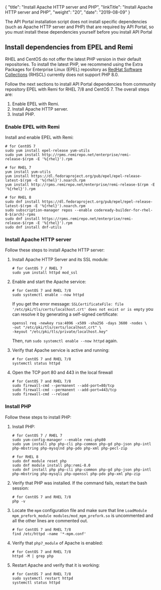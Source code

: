 {
"title": "Install Apache HTTP server and PHP",
  "linkTitle": "Install Apache HTTP server and PHP",
  "weight": "20",
  "date": "2019-08-09"
}

The API Portal installation script does not install specific dependencies (such as Apache HTTP server and PHP) that are required by API Portal, so you must install these dependencies yourself before you install API Portal

## Install dependencies from EPEL and Remi

RHEL and CentOS do not offer the latest PHP version in their default repositories. To install the latest PHP, we recommend using the Extra Packages for Enterprise Linux (EPEL) repository as [RedHat Software Collections](https://www.softwarecollections.org/en/) (RHSCL) currently does not support PHP 8.0.

Follow the next sections to install API Portal dependencies from community repository EPEL with Remi for RHEL 7/8 and CentOS 7. The overall steps are:

1. Enable EPEL with Remi.
2. Install Apache HTTP server.
3. Install PHP.

### Enable EPEL with Remi

Install and enable EPEL with Remi:

```none
# for CentOS 7
sudo yum install epel-release yum-utils
sudo yum install http://rpms.remirepo.net/enterprise/remi-release-$(rpm -E '%{rhel}').rpm
```

```none
# for RHEL 7
yum install yum-utils
yum install https://dl.fedoraproject.org/pub/epel/epel-release-latest-$(rpm -E '%{rhel}').noarch.rpm
yum install http://rpms.remirepo.net/enterprise/remi-release-$(rpm -E '%{rhel}').rpm
```

```none
# for RHEL 8
sudo dnf install https://dl.fedoraproject.org/pub/epel/epel-release-latest-$(rpm -E '%{rhel}').noarch.rpm
sudo subscription-manager repos --enable codeready-builder-for-rhel-8-$(arch)-rpms
sudo dnf install https://rpms.remirepo.net/enterprise/remi-release-$(rpm -E '%{rhel}').rpm
sudo dnf install dnf-utils
```

### Install Apache HTTP server

Follow these steps to install Apache HTTP server:

1. Install Apache HTTP Server and its SSL module:

   ```none
   # for CentOS 7 / RHEL 7
   sudo yum install httpd mod_ssl
   ```
2. Enable and start the Apache service:

   ```none
   # for CentOS 7 and RHEL 7/8
   sudo systemctl enable --now httpd
   ```

    If you get the error message: `SSLCertificateFile: file '/etc/pki/tls/certs/localhost.crt' does not exist or is empty` you can resolve it by generating a self-signed certificate:

   ```
   openssl req -newkey rsa:4096 -x509 -sha256 -days 3600 -nodes \
   -out "/etc/pki/tls/certs/localhost.crt" \
   -keyout "/etc/pki/tls/private/localhost.key"
   ```

    Then, run `sudo systemctl enable --now httpd` again.
3. Verify that Apache service is active and running:

   ```none
   # for CentOS 7 and RHEL 7/8
   systemctl status httpd
   ```
4. Open the TCP port 80 and 443 in the local firewall

   ```none
   # for CentOS 7 and RHEL 7/8
   sudo firewall-cmd --permanent --add-port=80/tcp
   sudo firewall-cmd --permanent --add-port=443/tcp
   sudo firewall-cmd --reload
   ```

### Install PHP

Follow these steps to install PHP:

1. Install PHP:

   ```none
   # for CentOS 7 / RHEL 7
   sudo yum-config-manager --enable remi-php80
   sudo yum install php php-cli php-common php-gd php-json php-intl php-mbstring php-mysqlnd php-pdo php-xml php-pecl-zip
   ```

   ```none
   # for RHEL 8
   sudo dnf module reset php
   sudo dnf module install php:remi-8.0
   sudo dnf install php php-cli php-common php-gd php-json php-intl php-mbstring php-mysqli php-openssl php-pdo php-xml php-zip
   ```
2. Verify that PHP was installed. If the command fails, restart the bash session:

   ```none
   # for CentOS 7 and RHEL 7/8
   php -v
   ```
3. Locate the `mpm` configuration file and make sure that line `LoadModule mpm_prefork_module modules/mod_mpm_prefork.so` is uncommented and all the other lines are commented out.

   ```none
   # for CentOS 7 and RHEL 7/8
   find /etc/httpd -name '*-mpm.conf'
   ```
4. Verify that `php7_module` of Apache is enabled:

   ```none
   # for CentOS 7 and RHEL 7/8
   httpd -M | grep php
   ```
5. Restart Apache and verify that it is working:

   ```none
   # for CentOS 7 and RHEL 7/8
   sudo systemctl restart httpd
   systemctl status httpd
   ```
